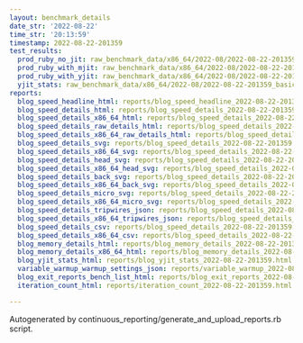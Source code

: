 ```yaml
---
layout: benchmark_details
date_str: '2022-08-22'
time_str: '20:13:59'
timestamp: 2022-08-22-201359
test_results:
  prod_ruby_no_jit: raw_benchmark_data/x86_64/2022-08/2022-08-22-201359_basic_benchmark_prod_ruby_no_jit.json
  prod_ruby_with_mjit: raw_benchmark_data/x86_64/2022-08/2022-08-22-201359_basic_benchmark_prod_ruby_with_mjit.json
  prod_ruby_with_yjit: raw_benchmark_data/x86_64/2022-08/2022-08-22-201359_basic_benchmark_prod_ruby_with_yjit.json
  yjit_stats: raw_benchmark_data/x86_64/2022-08/2022-08-22-201359_basic_benchmark_yjit_stats.json
reports:
  blog_speed_headline_html: reports/blog_speed_headline_2022-08-22-201359.html
  blog_speed_details_html: reports/blog_speed_details_2022-08-22-201359.html
  blog_speed_details_x86_64_html: reports/blog_speed_details_2022-08-22-201359.x86_64.html
  blog_speed_details_raw_details_html: reports/blog_speed_details_2022-08-22-201359.raw_details.html
  blog_speed_details_x86_64_raw_details_html: reports/blog_speed_details_2022-08-22-201359.x86_64.raw_details.html
  blog_speed_details_svg: reports/blog_speed_details_2022-08-22-201359.svg
  blog_speed_details_x86_64_svg: reports/blog_speed_details_2022-08-22-201359.x86_64.svg
  blog_speed_details_head_svg: reports/blog_speed_details_2022-08-22-201359.head.svg
  blog_speed_details_x86_64_head_svg: reports/blog_speed_details_2022-08-22-201359.x86_64.head.svg
  blog_speed_details_back_svg: reports/blog_speed_details_2022-08-22-201359.back.svg
  blog_speed_details_x86_64_back_svg: reports/blog_speed_details_2022-08-22-201359.x86_64.back.svg
  blog_speed_details_micro_svg: reports/blog_speed_details_2022-08-22-201359.micro.svg
  blog_speed_details_x86_64_micro_svg: reports/blog_speed_details_2022-08-22-201359.x86_64.micro.svg
  blog_speed_details_tripwires_json: reports/blog_speed_details_2022-08-22-201359.tripwires.json
  blog_speed_details_x86_64_tripwires_json: reports/blog_speed_details_2022-08-22-201359.x86_64.tripwires.json
  blog_speed_details_csv: reports/blog_speed_details_2022-08-22-201359.csv
  blog_speed_details_x86_64_csv: reports/blog_speed_details_2022-08-22-201359.x86_64.csv
  blog_memory_details_html: reports/blog_memory_details_2022-08-22-201359.html
  blog_memory_details_x86_64_html: reports/blog_memory_details_2022-08-22-201359.x86_64.html
  blog_yjit_stats_html: reports/blog_yjit_stats_2022-08-22-201359.html
  variable_warmup_warmup_settings_json: reports/variable_warmup_2022-08-22-201359.warmup_settings.json
  blog_exit_reports_bench_list_html: reports/blog_exit_reports_2022-08-22-201359.bench_list.html
  iteration_count_html: reports/iteration_count_2022-08-22-201359.html

---
```

Autogenerated by continuous_reporting/generate_and_upload_reports.rb script.
